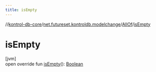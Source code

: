 ```yaml
---
title: isEmpty
---
```

//[kontrol-db-core](../../../index.html)/[net.futureset.kontroldb.modelchange](../index.html)/[AllOf](index.html)/[isEmpty](is-empty.html)



# isEmpty



[jvm]\
open override fun [isEmpty](is-empty.html)(): [Boolean](https://kotlinlang.org/api/latest/jvm/stdlib/kotlin/-boolean/index.html)




